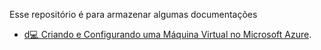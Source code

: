 Esse repositório é para armazenar algumas documentações

- [d💻 Criando e Configurando uma Máquina Virtual no Microsoft Azure](./Azure.md).
